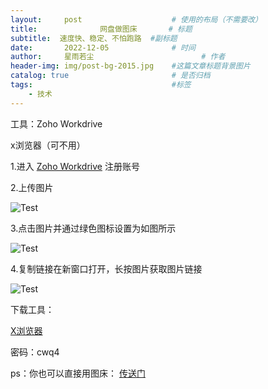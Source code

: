 ```yaml
---
layout:     post   				    # 使用的布局（不需要改）
title:       		网盘做图床		# 标题 
subtitle:  速度快、稳定、不怕跑路  #副标题
date:       2022-12-05 				# 时间
author:     星雨若尘 						# 作者
header-img: img/post-bg-2015.jpg 	#这篇文章标题背景图片
catalog: true 						# 是否归档
tags:								#标签
    - 技术
---
```

工具：Zoho Workdrive

x浏览器（可不用）

1.进入 [Zoho Workdrive](https://workdrive.zoho.com.cn/) 注册账号

2.上传图片

 ![Test](https://previewengine.zohopublic.com.cn/image/WD/6a2gtd98c21bc5b2b476e9f5333cc2330e447?width=2046&height=1536) 
 
 3.点击图片并通过绿色图标设置为如图所示
 
  ![Test](https://previewengine.zohopublic.com.cn/image/WD/6a2gt0a04097fa8944e38b69d7545bc421757?width=2046&height=1536)
  
 4.复制链接在新窗口打开，长按图片获取图片链接
 
  ![Test](https://previewengine.zohopublic.com.cn/image/WD/6a2gt5a0bd288fea84f47b6a8f2a47a485805?width=2046&height=1536)

下载工具：

[X浏览器](https://wwt.lanzouv.com/iA4Q406pn77e
)

密码：cwq4

ps：你也可以直接用图床： [传送门](https://imgtu.com/) 